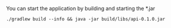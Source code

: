 
You can start the application by building and starting the *.jar

	./gradlew build --info && java -jar build/libs/api-0.1.0.jar
